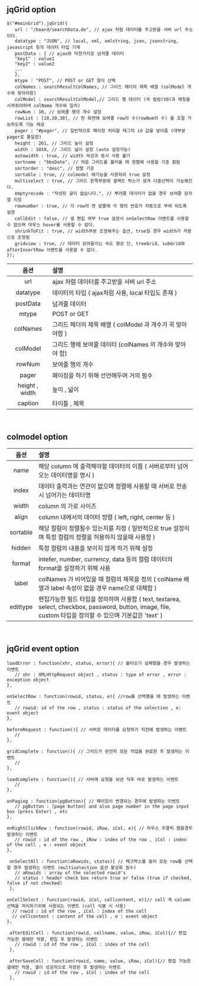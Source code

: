 ## jqGrid option
```
$("#mainGrid").jqGrid({ 
   url : "/board/searchData.do", // ajax 처럼 데이터를 주고받을 서버 url 주소이다. 
   datatype : "JSON", // local, xml, xmlstring, json, jsonstring, javascript 등의 데이터 타입 기재 
   postData : { // ajax와 마찬가지로 넘겨줄 데이터 
   "key1" : value1 
   "key2" : value2 
   ... 
   }, 
   mtype : "POST", // POST or GET 형식 선택 
   colNames : searchResultColNames, // 그리드 헤더의 제목 배열 (colModel 개수와 맞아야함) 
   colModel : searchResultColModel,// 그리드 행 데이터 (꼭 컬럼(VO)과 매칭을 시켜줘야하며 colName 개수와 일치) 
   rowNum : 10, // 보여줄 행의 개수 설정 
   rowList : [10,20,30], // 한 화면에 보여줄 row의 수(rowNum의 수) 를 조절 가능하도록 기능 제공 
   pager : "#pager", // 일반적으로 페이징 처리할 태그의 id 값을 넣어줌 (대부분 pager로 통일함) 
   height : 261, // 그리드 높이 설정 
   width : 1019, // 그리드 넓이 설정 (auto 설정가능) 
   autowidth : true, // width 속성과 동시 사용 불가 
   sortname : "bbsDate", // 처음 그리드를 불러올 때 정렬에 사용할 기준 컬럼 
   sortorder : "desc", // 정렬 기준 
   sortable : true, // colmodel 에기능을 사용하려 true 설정
   multiselect : true, // 그리드 왼쪽부분에 셀렉트 박스가 생겨 다중선택이 가능해진다. 
   emptyrecode : "작성된 글이 없습니다.", // 뿌려줄 데이터가 없을 경우 보여줄 문자열 지정 
   rownumber : true, // 각 row의 맨 앞줄에 각 행의 번호가 자동으로 부여 되도록 설정
   cellEdit : false, // 셀 편집 여부 true 설정시 onSelectRow 이벤트를 사용할 수 없으며 마우스 hover를 사용할 수 없다.
   shrinkToFit : true, // width부분 조정해주는 옵션, true일 경우 width가 자동으로 조정됨
   gridview : true, // 데이터 읽어들이는 속도 향상 단, treeGrid, subGrid와 afterInsertRow 이벤트를 사용할 수 없다.
});
```
|옵션|설명|
|:---:|:---|
|url | ajax 처럼 데이터를 주고받을 서버 url 주소|
|datatype | 데이터의 타입 ( ajax처럼 사용, local 타입도 존재 )|
|postData | 넘겨줄 데이터|
|mtype | POST or GET|
|colNames | 그리드 헤더의 제목 배열 ( colModel 과 개수가 꼭 맞아야함 )|
|colModel | 그리드 행에 보여줄 데이터 (colNames 의 개수와 맞아야 함)|
|rowNum | 보여줄 행의 개수|
|pager | 페이징을 하기 위해 선언해두며 거의 필수 |
|height , width | 높이 , 넓이|
|caption | 타이틀 , 제목|
</br>

## colmodel option
|옵션|설명|
|:---:|:---|
|name | 해당 column 에 출력해야할 데이터의 이름 ( 서버로부터 넘어오는 데이터명을 명시 )|
|index | 데이터 출력과는 연관이 없으며 정렬에 사용할 때 서버로 전송 시 넘어가는 데이터명|
|width | column 의 가로 사이즈|
|align  | column 내에서의 데이터 정렬 ( left, right, center 등 )|
|sortable | 해당 컬럼이 정렬될수 있는지를 지정 ( 일반적으로 true 설정이며 특정 컬럼의 정렬을 허용하지 않을때 사용함 )|
|hidden | 특정 컬럼의 내용을 보이지 않게 하기 위해 설정|
|format | intefer, number, currency, data 등의 컬럼 데이터의 format을 설정하기 위해 사용|
|label | colNames 가 비어있을 때 컬럼의 제목을 정의 ( colName 배열과 label 속성이 없을 경우 name으로 대체함 )|
|edittype | 편집가능한 필드 타입을 정의하며 사용함 ( text, textarea, select, checkbox, password, button, image, file, custom 타입을 정의할 수 있으며 기본값은 'text' ) |
</br>

## jqGrid event option
```
loadError : function(xhr, status, error){ // 불러오기 실패했을 경우 발생하는 이벤트 
   // xhr : XMLHttpRequest object , status : type of error , error : exception object 
}, 
```
```
onSelectRow : function(rowid, status, e){ //row를 선택했을 때 발생하는 이벤트 
   // rowid: id of the row , status : status of the selection , e: event object 
}, 
```
```
beforeRequest : function(){ // 서버로 데이터를 요청하기 직전에 발생하는 이벤트 
   // 
}, 
```
```
gridComplete : function(){ // 그리드가 완전히 모든 작업을 완료한 후 발생하는 이벤트 
   // 
}, 
```
```
loadComplete : function(){ // 서버에 요청을 보낸 직후 바로 발생하는 이벤트 
   // 
}, 
```
```
onPaging : function(pgButton){ // 페이징이 변경되는 경우에 발생하는 이벤트 
   // pgButton : [page button] and also page number in the page input box (press Enter) , etc 
},
``` 
```
onRightClickRow : function(rowid, iRow, iCol, e){ // 마우스 우클릭 했을경우 발생하는 이벤트 
   // rowid : id of the row , iRow : index of the row , iCol : index of the cell , e : event object 
},
```
```
 onSelectAll : function(aRowids, status){ // 체크박스를 눌러 모든 row를 선택할 경우 발생하는 이벤트 (multiselection 옵션 활성화 필수) 
   // aRowids : array of the selected rowid's
   // status : header check box return true or false (true if checked, false if not checked) 
 }, 
 ```
 ```
 onCellSelect : function(rowid, iCol, cellcontent, e){// cell 즉 column 선택을 처리하기위해 사용되는 이벤트 (cell 식별 시 사용) 
   // rowid : id of the row , iCol : index of the cell
   // cellcontent : content of the cell , e : event object 
 },
```
```
 afterEditCell : function(rowid, cellname, value, iRow, iCol){// 편집 가능한 셀에만 적용, 편집 후 발생하는 이벤트
   // rowid : id of the row , iCol : index of the cell 
 },
```
```
 afterSaveCell : function(rowid, name, value, iRow, iCol){// 편집 가능한 셀에만 적용, 셀이 성공적으로 저장된 후 발생하는 이벤트
   // rowid : id of the row , iCol : index of the cell 
 },
```
